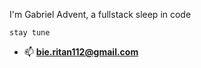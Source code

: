 I'm Gabriel Advent, a fullstack sleep in code

  `
  stay tune
  `

- 📫  **bie.ritan112@gmail.com**
